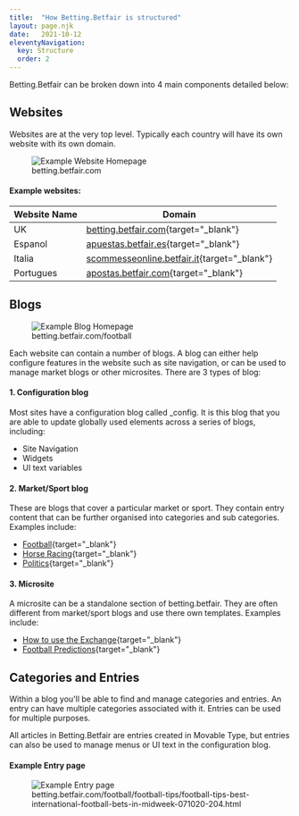 ```yaml
---
title:  "How Betting.Betfair is structured"
layout: page.njk
date:   2021-10-12
eleventyNavigation:
  key: Structure
  order: 2
---
```


Betting.Betfair can be broken down into 4 main components detailed below:

<h2 id="websites">Websites</h2>

Websites are at the very top level. Typically each country will have its own website with its own domain.

<figure class="screenshot">
  <img src="{{ site.baseurl }}/assets/images/screenshots/homepage-example.png" alt="Example Website Homepage">
  <figcaption>betting.betfair.com</figcaption>
</figure>

#### Example websites:

| Website Name | Domain                                                                              |
| -------------| ----------------------------------------------------------------------------------- |
| UK           | [betting.betfair.com](https://betting.betfair.com){target="_blank"}                |
| Espanol     | [apuestas.betfair.es](https://apuestas.betfair.es){target="_blank"}                |
| Italia       | [scommesseonline.betfair.it](https://scommesseonline.betfair.it){target="_blank"}  |
| Portugues   | [apostas.betfair.com](https://apostas.betfair.com){target="_blank"}                |

<h2 id="blogs">Blogs</h2>

<figure class="screenshot">
  <img src="{{ site.baseurl }}/assets/images/screenshots/blog-example.png" alt="Example Blog Homepage">
  <figcaption>betting.betfair.com/football</figcaption>
</figure>

Each website can contain a number of blogs. A blog can either help configure features in the website such as site navigation, or can be used to manage market blogs or other microsites. There are 3 types of blog:

#### 1. Configuration blog

Most sites have a configuration blog called _config. It is this blog that you are able to update globally used elements across a series of blogs, including:

- Site Navigation
- Widgets
- UI text variables

#### 2. Market/Sport blog

These are blogs that cover a particular market or sport. They contain entry content that can be further organised into categories and sub categories. Examples include:

- [Football](https://betting.betfair.com/football){target="_blank"}
- [Horse Racing](https://betting.betfair.com/horse-racing){target="_blank"}
- [Politics](https://betting.betfair.com/politics){target="_blank"}

#### 3. Microsite

A microsite can be a standalone section of betting.betfair. They are often different from market/sport blogs and use there own templates. Examples include:

- [How to use the Exchange](https://betting.betfair.com/how-to-use-betfair-exchange){target="_blank"}
- [Football Predictions](https://betting.betfair.com/predictions){target="_blank"}

<h2 id="categories-and-entries">Categories and Entries</h2>

Within a blog you'll be able to find and manage categories and entries. An entry can have multiple categories associated with it. Entries can be used for multiple purposes. 

All articles in Betting.Betfair are entries created in Movable Type, but entries can also be used to manage menus or UI text in the configuration blog.

#### Example Entry page

<figure class="screenshot">
  <img src="{{ site.baseurl }}/assets/images/screenshots/entry-page-example.png" alt="Example Entry page">
  <figcaption>betting.betfair.com/football/football-tips/football-tips-best-international-football-bets-in-midweek-071020-204.html</figcaption>
</figure>